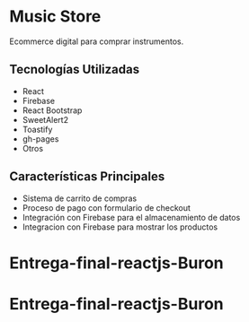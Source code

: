 # Music Store
Ecommerce digital para comprar instrumentos.

## Tecnologías Utilizadas

- React
- Firebase
- React Bootstrap
- SweetAlert2
- Toastify
- gh-pages
- Otros

## Características Principales

- Sistema de carrito de compras
- Proceso de pago con formulario de checkout
- Integración con Firebase para el almacenamiento de datos
- Integracion con Firebase para mostrar los productos
# Entrega-final-reactjs-Buron
# Entrega-final-reactjs-Buron
